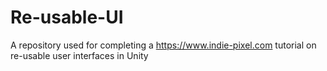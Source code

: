 # Re-usable-UI

A repository used for completing a https://www.indie-pixel.com tutorial on re-usable user interfaces in Unity